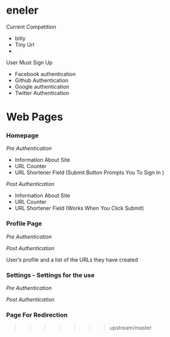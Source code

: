 # eneler

Current Competition
- bitly
- Tiny Url
- 

User Must Sign Up 
- Facebook authentication
- Github Authentication
- Google authentication
- Twitter Authentication

# Web Pages
### Homepage 
*Pre Authentication*
- Information About Site
- URL Counter
- URL Shortener Field (Submit Button Prompts You To Sign In )

*Post Authentication* 
- Information About Site
- URL Counter
- URL Shortener Field (Works When You Click Submit)

### Profile Page 
*Pre Authentication*


*Post Authentication*

User’s profile and a list of the URLs they have created

### Settings - Settings for the use
*Pre Authentication*

*Post Authentication*


### Page For Redirection
>>>>>>> upstream/master

